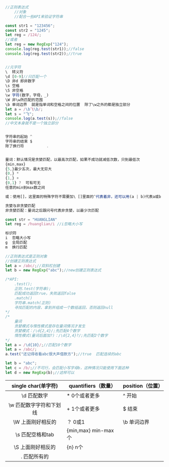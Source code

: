 ```javascript
//正则表达式
	//对象
	//配合一些API来验证字符串

const str1 = "123456";
const str2 = "1245";
let reg = /124/;
//或者
let reg = new RegExp("124");
console.log(reg.test(str1));//false
console.log(reg.test(str2));//true


//元字符
\  转义符
\d [0-9]//只匹配一个
\D 非d 即非数字
\s 空格
\S 非空格
\w 字符(数字，字母，_)
\W 非\w所匹配的范围
\b 单词边界  就是指单词和空格之间的位置  除了\w之外的都是独立部分
let a = /\b飞\b/;
let s = "飞";
console.log(a.test(s));//false
//中文本身就不是一个独立部分


字符串的起始 ^
字符串的结束 $
除了换行符		   .


量词：默认情况是贪婪匹配，以最高次匹配，如果不成功就减低次数，只到最低次
{min,max}
{5,}最少五次，最大无穷大
{0,} *
{1,} +
{0,1} ?  可有可无
任意的min到max数之间

或：使用[]，这里面的特殊字符不需要加\ []里面的^代表着非，还可以用(a | b)代表a或b

贪婪与非贪婪匹配
非贪婪匹配：量词之后跟问号代表非贪婪，以最少次匹配 

const str = "HUANGLIAN"
let reg = /huanglian/i //i忽略大小写

标识符
i  忽略大小写
g  全局匹配
m  换行匹配
```

```javascript
//正则表达式是正则对象
//创建正则表达式
let a = /abc/;//双斜杠创建
let b = new RegExp("abc");//new创建正则表达式

/*API:
	.test();
	正则.test(字符串);
	匹配成功返回true，失败返回false
	.match()
    字符串.match(正则)
    寻找匹配的内容，拿到并组成一个数组返回，否则返回null
*/
/*
	量词
	贪婪模式与惰性模式是存在量词情况才发生
	贪婪模式：/\d{2,4}/;先匹配4个数字
	惰性模式(量词后面加?)：/\d{2,4}?/;先匹配2个数字
*/
let a = /\d{10}/;//匹配10个数字
let a = /abc/;
a.test("还记得收看abc很大声借款方");//true  匹配连续的abc

let b = "abc";
let c = /b/;//不可行，会匹配小写字母b，这种情况只能使用下面这种
let d = new RegExp(b);//这样可以
```

|   single char(单字符)   | quantifiers（数量）  | position（位置） |
| :---------------------: | -------------------- | ---------------- |
|       \d 匹配数字       | * 0个或者更多        | ^ 开始           |
| \w 匹配数字字符和下划线 | + 1个或者更多        | $ 结束           |
|    \W 上面刚好相反的    | ？ 0或1              | \b 单词边界      |
|    \s 匹配空格和tab     | {min,max} min-max 个 |                  |
|    \S 上面刚好相反的    | {n} n个              |                  |
|      . 匹配所有的       |                      |                  |

